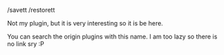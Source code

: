 /savett /restorett

Not my plugin, but it is very interesting so it is be here.

You can search the origin plugins with this name. I am too lazy so there is no link sry :P